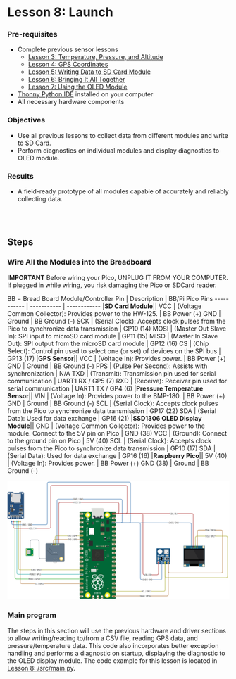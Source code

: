 # Lesson 8: Launch

### Pre-requisites
* Complete previous sensor lessons
    * [Lesson 3: Temperature, Pressure, and Altitude](../lesson-3/README.md)
    * [Lesson 4: GPS Coordinates](../lesson-4/README.md)
    * [Lesson 5: Writing Data to SD Card Module](../lesson-5/README.md)
    * [Lesson 6: Bringing It All Together](../lesson-6/README.md)
    * [Lesson 7: Using the OLED Module](../lesson-7/README.md)
* [Thonny Python IDE](https://thonny.org/) installed on your computer
* All necessary hardware components

### Objectives
* Use all previous lessons to collect data from different modules and write to SD Card.
* Perform diagnostics on individual modules and display diagnostics to OLED module.

### Results
* A field-ready prototype of all modules capable of accurately and reliably collecting data.

<br><br>

## Steps

### Wire All the Modules into the Breadboard

**IMPORTANT** Before wiring your Pico, UNPLUG IT FROM YOUR COMPUTER. If plugged in while wiring, you risk damaging the Pico or SDCard reader.

BB = Bread Board
Module/Controller Pin | Description | BB/Pi Pico Pins
----------- | ----------- | ------------
|**SD Card Module**||
VCC         | (Voltage Common Collector): Provides power to the HW-125.  | BB Power (+)
GND         | Ground | BB Ground (-)
SCK         | (Serial Clock): Accepts clock pulses from the Pico to synchronize data transmission | GP10 (14)
MOSI        | (Master Out Slave In): SPI input to microSD card module | GP11 (15)
MISO        | (Master In Slave Out): SPI output from the microSD card module | GP12 (16)
CS          | (Chip Select): Control pin used to select one (or set) of devices on the SPI bus | GP13 (17) 
|**GPS Sensor**||
VCC          | (Voltage In): Provides power.  | BB Power (+)
GND          | Ground | BB Ground (-)
PPS          | (Pulse Per Second): Assists with synchronization | N/A
TXD          | (Transmit): Transmission pin used for serial communication | UART1 RX / GP5 (7)
RXD          | (Receive): Receiver pin used for serial communication | UART1 TX / GP4 (6)
|**Pressure Temperature Sensor**||
VIN          | (Voltage In): Provides power to the BMP-180.  | BB Power (+)
GND          | Ground | BB Ground (-)
SCL          | (Serial Clock): Accepts clock pulses from the Pico to synchronize data transmission | GP17 (22)
SDA          | (Serial Data): Used for data exchange | GP16 (21)
|**SSD1306 OLED Display Module**||
GND          | (Voltage Common Collector): Provides power to the module. Connect to the 5V pin on Pico | GND (38)
VCC          | (Ground): Connect to the ground pin on Pico | 5V (40)
SCL          | (Serial Clock): Accepts clock pulses from the Pico to synchronize data transmission | GP10 (17)
SDA          | (Serial Data): Used for data exchange | GP16 (16)
|**Raspberry Pico**||
5V (40)      | (Voltage In): Provides power.  | BB Power (+)
GND (38)     | Ground | BB Ground (-)

![launch](assets/images/raspberry-pi-pico-launch.png)

### Main program

The steps in this section will use the previous hardware and driver sections to allow writing/reading to/from a CSV file, reading GPS data, and pressure/temperature data. This code also incorporates better exception handling and performs a diagnostic on startup, displaying the diagnostic to the OLED display module. The code example for this lesson is located in [Lesson 8: /src/main.py](https://github.com/StratoLab/telemetry/blob/main/raspberry-pi-pico/python/lesson-8/src/main.py).